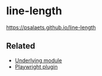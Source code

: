 # line-length

https://psalaets.github.io/line-length

## Related

- [Underlying module](https://gitlab.com/psalaets/element-line-length)
- [Playwright plugin](https://github.com/psalaets/playwright-line-length)
